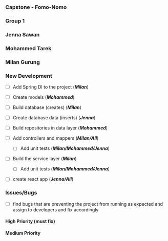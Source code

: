 ### Capstone - Fomo-Nomo
### Group 1
### Jenna Sawan
### Mohammed Tarek
### Milan Gurung

### New Development

* [ ] Add Spring DI to the project (***Milan***)
* [ ] Create models (***Mohammed***)
* [ ] Build database (creates) (***Milan***)
* [ ] Create database data (inserts) (***Jenna***)
* [ ] Build repositories in data layer (***Mohammed***)
* [ ] Add controllers and mappers (***Milan/All***)
  * [ ] Add unit tests (***Milan/Mohammed/Jenna***)
* [ ] Build the service layer (***Milan***)
  * [ ] Add unit tests (***Milan/Mohammed/Jenna***)
* [ ] create react app (***Jenna/All***)



### Issues/Bugs

* [ ] find bugs that are preventing the project from running as expected and assign to developers and fix accordingly 

#### High Priority (must fix)


#### Medium Priority
